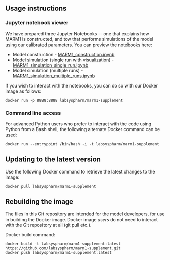 ## Usage instructions

### Jupyter notebook viewer

We have prepared three Jupyter Notebooks -- one that explains how MARM1 is constructed,
and tow that performs simulations of the model using our calibrated parameters.
You can preview the notebooks here:

* Model construction - [MARM1_construction.ipynb](https://github.com/labsyspharm/marm1-supplement/blob/master/resources/MARM1_construction.ipynb)
* Model simulation (single run with visualization) - [MARM1_simulation_single_run.ipynb](https://github.com/labsyspharm/marm1-supplement/blob/master/resources/MARM1_simulation_single_run.ipynb)
* Model simulation (multiple runs) - [MARM1_simulation_multiple_runs.ipynb](https://github.com/labsyspharm/marm1-supplement/blob/master/resources/MARM1_simulation_multiple_runs.ipynb)

If you wish to interact with the notebooks, you can do so with our Docker image as follows:

```
docker run -p 8888:8888 labsyspharm/marm1-supplement
``` 

### Command line access

For advanced Python users who prefer to interact with the code using Python from a Bash shell,
the following alternate Docker command can be used:

```
docker run --entrypoint /bin/bash -i -t labsyspharm/marm1-supplement
``` 

## Updating to the latest version

Use the following Docker command to retrieve the latest changes to the image:

```
docker pull labsyspharm/marm1-supplement
```

## Rebuilding the image

The files in this Git repository are intended for the model developers, for use in building
the Docker image. Docker image *users* do not need to interact with the Git repository
at all (git pull etc.).

Docker build command:

```
docker build -t labsyspharm/marm1-supplement:latest https://github.com/labsyspharm/marm1-supplement.git
docker push labsyspharm/marm1-supplement:latest
```
